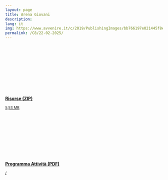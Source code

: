 ```yaml
---
layout: page
title: Arena Giovani
description:
lang: it
img: https://www.avvenire.it/c/2019/PublishingImages/bb766197e021445f8e567592bdf16fc1/oratorio.jpg?width=1024
permalink: /C8/22-02-2025/
---
```


<div class="row variable-gutters">
                  <div class="col-lg-12">
                    <div class="card-deck card-deck-spaced">
                      <div class="card card-bg card-icon rounded">
                        <a href="#">
                          <div class="card-body">
                            <svg class="icon it-pdf-document">
                              <use xmlns:xlink="http://www.w3.org/1999/xlink" xlink:href="#it-pdf-document"></use>
                            </svg>
                            <div class="card-icon-content">
                              <p><strong>Risorse (ZIP)</strong></p>
                              <small>5,53 MB</small>
                            </div><!-- /card-icon-content -->
                          </div><!-- /card-body -->
                        </a>
                      </div><!-- /card card-bg card-icon rounded -->
                      <div class="card card-bg card-icon rounded">
                        <a href="#">
                          <div class="card-body">
                            <svg class="icon svg-doc-document">
                              <use xmlns:xlink="http://www.w3.org/1999/xlink" xlink:href="#svg-doc-document"></use>
                            </svg>
                            <div class="card-icon-content">
                              <p><strong>Programma Attività (PDF)</strong></p>
                              <small>/ </small>
                            </div><!-- /card-icon-content -->
                          </div><!-- /card-body -->
                        </a>
                      </div><!-- /card card-bg card-icon rounded -->
                    </div><!-- /card-deck card-deck-spaced -->
                  </div><!-- /col-lg-12 -->
                </div>
